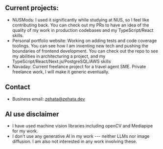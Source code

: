 ## Current projects:
- NUSMods: I used it significantly while studying at NUS, so I feel like contributing back. You can check out my PRs to have an idea of the quality of my work in production codebases and my TypeScript/React skills.
- Personal portfolio website: Working on adding tests and code coverage toolings. You can see how I am inventing new tech and pushing the boundaries of frontend development. You can check out the repo to see my abilities in architecturing a project, and my TypeScript/React/Next.js/PostgreSQL/AWS skills
- Navaday: Current freelance project for a travel agent SME. Private freelance work, I will make it generic eventually.

## Contact
- Business email: zehata@zehata.dev

## AI use disclaimer
- I have used machine vision libraries including openCV and Mediapipe for my work.
- I don't use any generative AI in my work --- neither LLMs nor image diffusion. I am also not interested in any work involving these.
